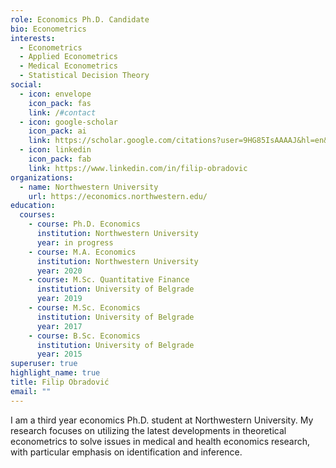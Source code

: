```yaml
---
role: Economics Ph.D. Candidate
bio: Econometrics
interests:
  - Econometrics
  - Applied Econometrics
  - Medical Econometrics
  - Statistical Decision Theory
social:
  - icon: envelope
    icon_pack: fas
    link: /#contact
  - icon: google-scholar
    icon_pack: ai
    link: https://scholar.google.com/citations?user=9HG85IsAAAAJ&hl=en&oi=ao
  - icon: linkedin
    icon_pack: fab
    link: https://www.linkedin.com/in/filip-obradovic
organizations:
  - name: Northwestern University
    url: https://economics.northwestern.edu/
education:
  courses:
    - course: Ph.D. Economics
      institution: Northwestern University
      year: in progress
    - course: M.A. Economics
      institution: Northwestern University
      year: 2020
    - course: M.Sc. Quantitative Finance
      institution: University of Belgrade
      year: 2019
    - course: M.Sc. Economics
      institution: University of Belgrade
      year: 2017
    - course: B.Sc. Economics
      institution: University of Belgrade
      year: 2015
superuser: true
highlight_name: true
title: Filip Obradović
email: ""
---
```

I am a third year economics Ph.D. student at Northwestern University. My research focuses on utilizing the latest developments in theoretical econometrics to solve issues in medical and health economics research, with particular emphasis on identification and inference.
